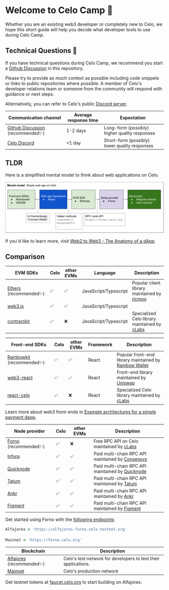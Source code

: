 # Welcome to Celo Camp 👋

Whether you are an existing web3 developer or completely new to Celo, we hope this short guide 
will help you decide what developer tools to use during Celo Camp.

## Technical Questions 💬

If you have technical questions during Celo Camp, we recommend you start a 
[Github Discussion](https://github.com/celo-org/celo-camp/discussions) 
in this repository.

Please try to provide as much context as possible including code snippets or links to public 
repositories where possible. A member of Celo's developer relations team or someone from 
the community will respond with guidance or next steps.

Alternatively, you can refer to Celo's public [Discord server](http://chat.celo.org/).

| Communication channel | Average response time | Expectation |
|-----------------------|-----------------------|-------------|
| [Github Discussion](https://github.com/celo-org/celo-camp/discussions) (recommended✨) | 1-2 days | Long-form (possibly) higher quality responses |
| [Celo Discord](http://chat.celo.org/) | <1 day | Short-form (possibly) lower quality responses |

## TLDR

Here is a simplified mental model to think about web applications on Celo.

<img src="assets/images/mentalmodel_simple_web_app.svg" alt="" width="900"/>

If you'd like to learn more, visit [Web2 to Web3 - The Anatomy of a dApp][anatomy of a dapp].

## Comparison

| EVM SDKs  | Celo | other EVMs | Language | Description |
|----------|----------|------|-------|--------|
| [Ethers](https://docs.ethers.org/) (recommended✨) | ✅ | ✅ | JavaScript/Typescript |  Popular client library maintained by [ricmoo](https://github.com/ricmoo) |
| [web3.js](https://web3js.readthedocs.io/) | ✅ | ✅ | JavaScript/Typescript | |
| [contractkit](https://docs.celo.org/developer/contractkit) | ✅ | ❌ | JavaScript/Typescript | Specialized Celo library maintained by [cLabs](https://clabs.co/) |

|  Front-end SDKs  | Celo | other EVMs | Framework | Description |
|----------|----------|------|-------|--------|
| [Rainbowkit](https://github.com/celo-org/rainbowkit-celo) (recommended✨) | ✅ | ✅ | React | Popular front-end library maintained by [Rainbow Wallet](https://rainbow.me/) |
| [web3-react](https://github.com/Uniswap/web3-react) | ✅ | ✅ | React | Front-end library maintained by [Uniswap](https://uniswap.org/) |
| [react-celo](https://github.com/celo-org/react-celo) | ✅ | ❌ | React | Specialized Celo library maintained by  [cLabs](https://clabs.co/) |

Learn more about web3 front-ends in [Example architectures for a simple payment dapp][example app].

|  Node provider  | Celo | other EVMs | Description |
|----------|----------|------|--------|
| [Forno](https://docs.celo.org/network/node/forno#forno-networks) (recommended✨) | ✅ | ❌ | Free RPC API on Celo maintained by [cLabs](https://clabs.co/) |
| [Infura](https://www.infura.io/) | ✅ | ✅ | Paid multi-chain RPC API maintained by [Consensys](https://consensys.net/) |
| [Quicknode](https://www.quicknode.com/chains/celo) | ✅ | ✅ | Paid multi-chain RPC API maintained by [Quicknode](https://www.quicknode.com/chains/celo) |
| [Tatum](https://pages.tatum.io/celo) | ✅ | ✅ | Paid multi-chain RPC API maintained by [Tatum](https://pages.tatum.io/celo) |
| [Ankr](https://www.ankr.com/protocol/public/celo/) | ✅ | ✅ | Paid multi-chain RPC API maintained by [Ankr](https://www.ankr.com/protocol/public/celo/) |
| [Figment](https://www.figment.io/datahub/celo) | ✅ | ✅ | Paid multi-chain RPC API maintained by [Figment](https://www.figment.io/datahub/celo) |

Get started using Forno with the [following endpoints](https://docs.celo.org/integration/general#forno):

```zsh
Alfajores = 'https://alfajores-forno.celo-testnet.org'

Mainnet = 'https://forno.celo.org'
```

|  Blockchain  | Description |
|--------------|-------------|
| [Alfajores](https://docs.celo.org/network/alfajores) (recommended✨) | Celo's test network for developers to test their applications. |
| [Mainnet](https://docs.celo.org/network/mainnet)| Celo's production network |

Get testnet tokens at [faucet.celo.org](https://faucet.celo.org/) to start building on Alfajores. 

<!-- References -->
[anatomy of a dapp]: https://docs.celo.org/general/web2-to-web3
[example app]: https://docs.celo.org/blog/tutorials/example-architectures-for-a-simple-payment-dapp
